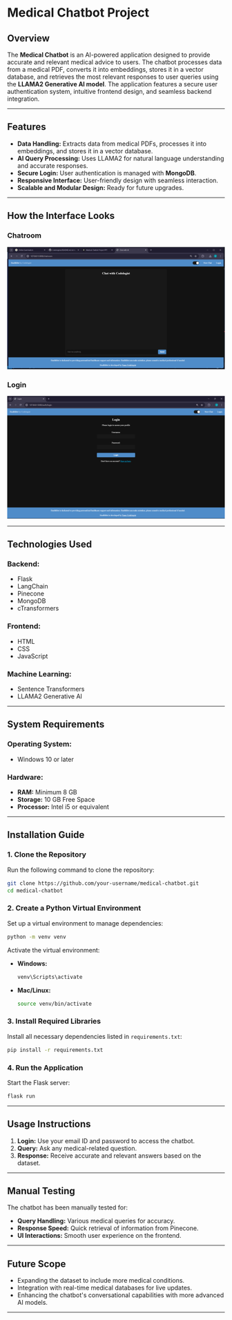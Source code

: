 
# **Medical Chatbot Project**

## **Overview**
The **Medical Chatbot** is an AI-powered application designed to provide accurate and relevant medical advice to users. The chatbot processes data from a medical PDF, converts it into embeddings, stores it in a vector database, and retrieves the most relevant responses to user queries using the **LLAMA2 Generative AI model**. The application features a secure user authentication system, intuitive frontend design, and seamless backend integration.

---

## **Features**
- **Data Handling:** Extracts data from medical PDFs, processes it into embeddings, and stores it in a vector database.
- **AI Query Processing:** Uses LLAMA2 for natural language understanding and accurate responses.
- **Secure Login:** User authentication is managed with **MongoDB**.
- **Responsive Interface:** User-friendly design with seamless interaction.
- **Scalable and Modular Design:** Ready for future upgrades.

---

## How the Interface Looks

### Chatroom
![Chatroom Screenshot](./chatroom_interface.png)

### Login
![Login Screenshot](./login_interface.png)


---

## **Technologies Used**
### **Backend:**
- Flask
- LangChain
- Pinecone
- MongoDB
- cTransformers

### **Frontend:**
- HTML
- CSS
- JavaScript

### **Machine Learning:**
- Sentence Transformers
- LLAMA2 Generative AI

---

## **System Requirements**

### **Operating System:**
- Windows 10 or later

### **Hardware:**
- **RAM:** Minimum 8 GB
- **Storage:** 10 GB Free Space
- **Processor:** Intel i5 or equivalent

---

## **Installation Guide**

### **1. Clone the Repository**
Run the following command to clone the repository:
```bash
git clone https://github.com/your-username/medical-chatbot.git
cd medical-chatbot
```

### **2. Create a Python Virtual Environment**
Set up a virtual environment to manage dependencies:
```bash
python -m venv venv
```

Activate the virtual environment:
- **Windows:**
  ```bash
  venv\Scripts\activate
  ```
- **Mac/Linux:**
  ```bash
  source venv/bin/activate
  ```

### **3. Install Required Libraries**
Install all necessary dependencies listed in `requirements.txt`:
```bash
pip install -r requirements.txt
```

### **4. Run the Application**
Start the Flask server:
```bash
flask run
```

---

## **Usage Instructions**
1. **Login:** Use your email ID and password to access the chatbot.
2. **Query:** Ask any medical-related question.
3. **Response:** Receive accurate and relevant answers based on the dataset.

---

## **Manual Testing**
The chatbot has been manually tested for:
- **Query Handling:** Various medical queries for accuracy.
- **Response Speed:** Quick retrieval of information from Pinecone.
- **UI Interactions:** Smooth user experience on the frontend.

---

## **Future Scope**
- Expanding the dataset to include more medical conditions.
- Integration with real-time medical databases for live updates.
- Enhancing the chatbot's conversational capabilities with more advanced AI models.

---

